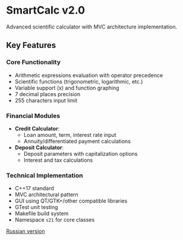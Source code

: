 # SmartCalc v2.0

Advanced scientific calculator with MVC architecture implementation.

## Key Features

### Core Functionality
- Arithmetic expressions evaluation with operator precedence
- Scientific functions (trigonometric, logarithmic, etc.)
- Variable support (x) and function graphing
- 7 decimal places precision
- 255 characters input limit

### Financial Modules
- **Credit Calculator**:
  - Loan amount, term, interest rate input
  - Annuity/differentiated payment calculations
- **Deposit Calculator**:
  - Deposit parameters with capitalization options
  - Interest and tax calculations

### Technical Implementation
- C++17 standard
- MVC architectural pattern
- GUI using QT/GTK+/other compatible libraries
- GTest unit testing
- Makefile build system
- Namespace `s21` for core classes

[Russian version](README_RUS.md)